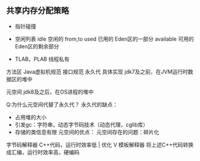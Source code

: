 ## 共享内存分配策略
- 指针碰撞
  
- 空闲列表
  idle         空闲的  from,to
  used         已用的  Eden区的一部分
  available    可用的  Eden区的剩余部分
- TLAB，PLAB
  线程私有
  
  
 
方法区       Java虚拟机规范                     接口规范
永久代       具体实现
     jdk7及之前，在JVM运行时数据区的堆中
  
元空间
     jdk8及之后，在OS进程的堆中


Q:为什么元空间代替了永久代？
永久代的缺点：
- 占用堆的大小
- 引发gc：字符串，动态字节码技术（动态代理，cglib库）
- 存储的类信息有限
元空间的优点：
元空间存在的问题：碎片化


字节码解释器
  C++代码，运行时效率低
  | 优化
  V
模板解释器
  将上述C++代码转换成汇编，运行时效率高，硬编码
